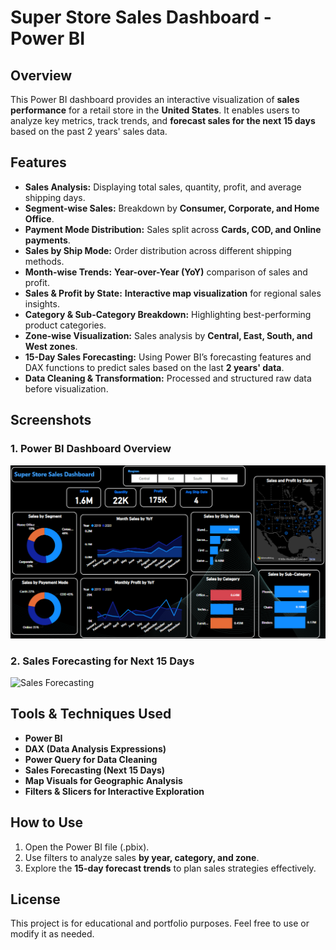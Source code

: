 # Super Store Sales Dashboard - Power BI  

## Overview  
This Power BI dashboard provides an interactive visualization of **sales performance** for a retail store in the **United States**. It enables users to analyze key metrics, track trends, and **forecast sales for the next 15 days** based on the past 2 years' sales data.  

## Features  
- **Sales Analysis:** Displaying total sales, quantity, profit, and average shipping days.  
- **Segment-wise Sales:** Breakdown by **Consumer, Corporate, and Home Office**.  
- **Payment Mode Distribution:** Sales split across **Cards, COD, and Online payments**.  
- **Sales by Ship Mode:** Order distribution across different shipping methods.  
- **Month-wise Trends:** **Year-over-Year (YoY)** comparison of sales and profit.  
- **Sales & Profit by State:** **Interactive map visualization** for regional sales insights.  
- **Category & Sub-Category Breakdown:** Highlighting best-performing product categories.  
- **Zone-wise Visualization:** Sales analysis by **Central, East, South, and West zones**.  
- **15-Day Sales Forecasting:** Using Power BI’s forecasting features and DAX functions to predict sales based on the last **2 years' data**.  
- **Data Cleaning & Transformation:** Processed and structured raw data before visualization.  


## Screenshots  

### **1. Power BI Dashboard Overview**  
![Power BI Dashboard](./PowerBI%20Dashboard.png)  

### **2. Sales Forecasting for Next 15 Days**  
![Sales Forecasting](./15%20-%20Days%20Sales%20Forecasting.png.png)  


## Tools & Techniques Used  
- **Power BI**  
- **DAX (Data Analysis Expressions)**  
- **Power Query for Data Cleaning**  
- **Sales Forecasting (Next 15 Days)**  
- **Map Visuals for Geographic Analysis**  
- **Filters & Slicers for Interactive Exploration**  

## How to Use  
1. Open the Power BI file (.pbix).  
2. Use filters to analyze sales **by year, category, and zone**.  
3. Explore the **15-day forecast trends** to plan sales strategies effectively.  

## License  
This project is for educational and portfolio purposes. Feel free to use or modify it as needed.  
